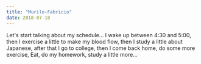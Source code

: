 ```yaml
---
title: "Murilo-Fabricio"
date: 2018-07-18
---
```

Let's start talking about my schedule...
I wake up between 4:30 and 5:00, then I exercise a little to make my blood flow, then I study a little about Japanese,
after that I go to college, then I come back home, do some more exercise, Eat, do my homework, study a little more... 
